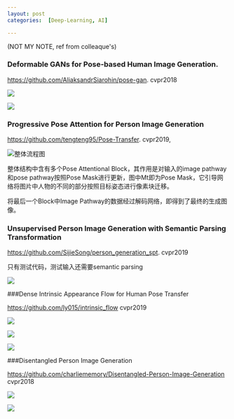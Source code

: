 ```yaml
---
layout: post
categories:  [Deep-Learning, AI]

---
```


(NOT MY NOTE, ref from colleaque's)
### Deformable GANs for Pose-based Human Image Generation.

https://github.com/AliaksandrSiarohin/pose-gan.  cvpr2018

![](https://tva1.sinaimg.cn/large/006y8mN6ly1g6hp3mtcvuj30rp0aq42d.jpg)





![](https://tva1.sinaimg.cn/large/006y8mN6ly1g6hp4oxs5gj30gd0adwh2.jpg)



### Progressive Pose Attention for Person Image Generation

https://github.com/tengteng95/Pose-Transfer.  cvpr2019, 

![整体流程图](https://tva1.sinaimg.cn/large/006y8mN6ly1g6gthtcaz5j30o70b2wfd.jpg)

整体结构中含有多个Pose  Attentional Block，其作用是对输入的image pathway和pose pathway按照Pose Mask进行更新，图中Mt即为Pose Mask，它引导网络将图片中人物的不同的部分按照目标姿态进行像素块迁移。

将最后一个Block中Image Pathway的数据经过解码网络，即得到了最终的生成图像。

### Unsupervised Person Image Generation with Semantic Parsing Transformation

https://github.com/SijieSong/person_generation_spt. cvpr2019

只有测试代码，测试输入还需要semantic parsing

![](https://tva1.sinaimg.cn/large/006y8mN6ly1g6lf6q884ej311s0mb0vb.jpg)  



###Dense Intrinsic Appearance Flow for Human Pose Transfer

https://github.com/ly015/intrinsic_flow      cvpr2019

![](https://tva1.sinaimg.cn/large/006y8mN6ly1g6m4tdrihzj31dk0lsgrt.jpg)

![](https://tva1.sinaimg.cn/large/006y8mN6ly1g6m4v9xer1j31bg0j40u9.jpg)

![](https://tva1.sinaimg.cn/large/006y8mN6ly1g6m4vecqfjj30o407udg5.jpg)

###Disentangled Person Image Generation

https://github.com/charliememory/Disentangled-Person-Image-Generation cvpr2018

![](https://tva1.sinaimg.cn/large/006y8mN6ly1g6m4zyq9zhj31pa0n076v.jpg)

![](https://tva1.sinaimg.cn/large/006y8mN6ly1g6m4xvk2woj31l00l8di5.jpg)

